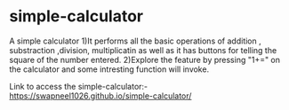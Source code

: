 # simple-calculator
A simple calculator 
1)It performs all the basic operations of addition , substraction ,division, multiplicatin as well as it has buttons for telling the square of the number entered.
2)Explore the feature by pressing "1+=" on the calculator and some intresting function will invoke.

Link to access the simple-calculator:-https://swapneel1026.github.io/simple-calculator/
